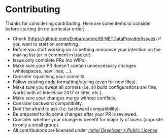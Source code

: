 # Contributing

Thanks for considering contributing. Here are some items to consider before starting (in no particular order).

* Check (https://github.com/Embarcadero/IB.NETDataProvider/issues) if you want to start on something.
* Before you start working on something announce your intention on the mailing list (or in comment in tracker).
* Issue only complete PRs (no WIPs).
* Make sure your PR doesn't contain unneccessary changes (whitespaces, new lines, ...).
* Consider squashing your commits.
* Follow existing code formatting/styling (even for new files).
* Make sure you swept all corners (i.e. all build configurations are fine, works with all InterBase 2017 or later, etc.).
* Make sure your changes merge without conflicts.
* Consider backward compatibility.
* Don't be afraid to ask (i.e. backward compatibility).
* Be prepared to do some changes after your PR is reviewed.
* Consider whether your change is benefit for majority of users (opposite to only a small group).
* All contributions are licensed under [_Initial Developer's Public License_](license.txt).